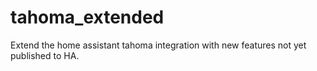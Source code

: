 # tahoma_extended
Extend the home assistant tahoma integration with new features not yet published to HA.
